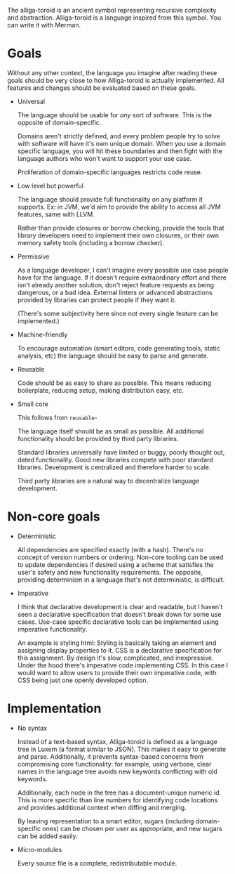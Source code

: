The alliga-toroid is an ancient symbol representing recursive complexity and abstraction. Alliga-toroid is a language inspired from this symbol. You can write it with Merman.

# Goals

Without any other context, the language you imagine after reading these goals should be very close to how Alliga-toroid is actually implemented. All features and changes should be evaluated based on these goals.

* Universal
  
   The language should be usable for _any_ sort of software. This is the opposite of domain-specific.
  
   Domains aren't strictly defined, and every problem people try to solve with software will have it's own unique domain. When you use a domain specific language, you will hit these boundaries and then fight with the language authors who won't want to support your use case.
  
   Proliferation of domain-specific languages restricts code reuse.
  
* Low level but powerful

   The language should provide full functionality on any platform it supports.  Ex: in JVM, we'd aim to provide the ability to access all JVM features, same with LLVM.

   Rather than provide closures or borrow checking, provide the tools that library developers need to implement their own closures, or their own memory safety tools (including a borrow checker).

* Permissive

   As a language developer, I can't imagine every possible use case people have for the language. If it doesn't require extraordinary effort and there isn't already another solution, don't reject feature requests as being dangerous, or a bad idea. External linters or advanced abstractions provided by libraries can protect people if they want it.

   (There's some subjectivity here since not every single feature can be implemented.)

* Machine-friendly

   To encourage automation (smart editors, code generating tools, static analysis, etc) the language should be easy to parse and generate.

* Reusable

   Code should be as easy to share as possible. This means reducing boilerplate, reducing setup, making distribution easy, etc.

* Small core

   This follows from `reusable`-

   The language itself should be as small as possible. All additional functionality should be provided by third party libraries.
  
   Standard libraries universally have limited or buggy, poorly thought out, dated functionality.  Good new libraries compete with poor standard libraries. Development is centralized and therefore harder to scale.

   Third party libraries are a natural way to decentralize language development.

# Non-core goals

* Deterministic

  All dependencies are specified exactly (with a hash). There's no concept of version numbers or ordering. Non-core tooling can be used to update dependencies if desired using a scheme that satisfies the user's safety and new functionality requirements. The opposite, providing determinism in a language that's not deterministic, is difficult.

* Imperative

  I think that declarative development is clear and readable, but I haven't seen a declarative specification that doesn't break down for some use cases. Use-case specific declarative tools can be implemented using imperative functionality.

  An example is styling html: Styling is basically taking an element and assigning display properties to it. CSS is a declarative specification for this assignment. By design it's slow, complicated, and inexpressive. Under the hood there's imperative code implementing CSS. In this case I would want to allow users to provide their own imperative code, with CSS being just one openly developed option.

# Implementation

* No syntax
  
   Instead of a text-based syntax, Alliga-toroid is defined as a language tree in Luxem (a format similar to JSON). This makes it easy to generate and parse. Additionally, it prevents syntax-based concerns from compromising core functionality: for example, using verbose, clear names in the language tree avoids new keywords conflicting with old keywords.

   Additionally, each node in the tree has a document-unique numeric id. This is more specific than line numbers for identifying code locations and provides additional context when diffing and merging.

   By leaving representation to a smart editor, sugars (including domain-specific ones) can be chosen per user as appropriate, and new sugars can be added easily.
  
* Micro-modules

   Every source file is a complete, redistributable module.